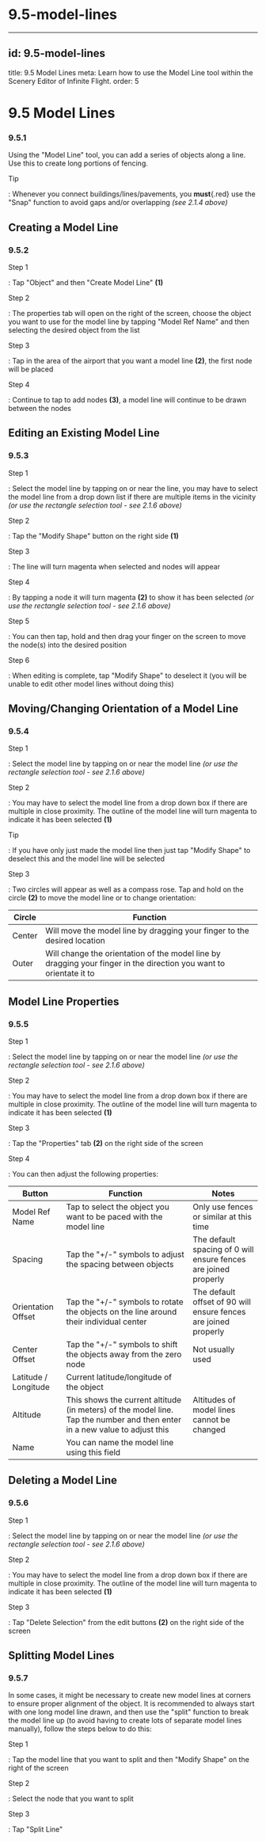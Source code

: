 # 9.5-model-lines

---

## id: 9.5-model-lines
title: 9.5 Model Lines
meta: Learn how to use the Model Line tool within the Scenery Editor of Infinite Flight.
order: 5

# 9.5 Model Lines

### 9.5.1

Using the "Model Line" tool, you can add a series of objects along a line. Use this to create long portions of fencing.

Tip

: Whenever you connect buildings/lines/pavements, you **must**{.red} use the "Snap" function to avoid gaps and/or overlapping *(see 2.1.4 above)*

## Creating a Model Line

### 9.5.2

Step 1

: Tap "Object" and then "Create Model Line" **(1)**

Step 2

: The properties tab will open on the right of the screen, choose the object you want to use for the model line by tapping "Model Ref Name" and then selecting the desired object from the list

Step 3

: Tap in the area of the airport that you want a model line **(2)**, the first node will be placed

Step 4

: Continue to tap to add nodes **(3)**, a model line will continue to be drawn between the nodes

## Editing an Existing Model Line

### 9.5.3

Step 1

: Select the model line by tapping on or near the line, you may have to select the model line from a drop down list if there are multiple items in the vicinity *(or use the rectangle selection tool - see 2.1.6 above)*

Step 2

: Tap the "Modify Shape" button on the right side **(1)**

Step 3

: The line will turn magenta when selected and nodes will appear

Step 4

: By tapping a node it will turn magenta **(2)** to show it has been selected *(or use the rectangle selection tool - see 2.1.6 above)*

Step 5

: You can then tap, hold and then drag your finger on the screen to move the node(s) into the desired position

Step 6

: When editing is complete, tap "Modify Shape" to deselect it (you will be unable to edit other model lines without doing this)

## Moving/Changing Orientation of a Model Line

### 9.5.4

Step 1

: Select the model line by tapping on or near the model line *(or use the rectangle selection tool - see 2.1.6 above)*

Step 2

: You may have to select the model line from a drop down box if there are multiple in close proximity. The outline of the model line will turn magenta to indicate it has been selected **(1)**

Tip

: If you have only just made the model line then just tap "Modify Shape" to deselect this and the model line will be selected

Step 3

: Two circles will appear as well as a compass rose. Tap and hold on the circle **(2)** to move the model line or to change orientation:

| **Circle** | **Function**                                                                                                       |
| ---------- | ------------------------------------------------------------------------------------------------------------------ |
| Center     | Will move the model line by dragging your finger to the desired location                                           |
| Outer      | Will change the orientation of the model line by dragging your finger in the direction you want to orientate it to |

## Model Line Properties

### 9.5.5

Step 1

: Select the model line by tapping on or near the model line *(or use the rectangle selection tool - see 2.1.6 above)*

Step 2

: You may have to select the model line from a drop down box if there are multiple in close proximity. The outline of the model line will turn magenta to indicate it has been selected **(1)**

Step 3

: Tap the "Properties" tab **(2)** on the right side of the screen

Step 4

: You can then adjust the following properties:

| **Button**           | **Function**                                                                                                               | **Notes**                                                       |
| -------------------- | -------------------------------------------------------------------------------------------------------------------------- | --------------------------------------------------------------- |
| Model Ref Name       | Tap to select the object you want to be paced with the model line                                                          | Only use fences or similar at this time                         |
| Spacing              | Tap the "+/-" symbols to adjust the spacing between objects                                                                | The default spacing of 0 will ensure fences are joined properly |
| Orientation Offset   | Tap the "+/-" symbols to rotate the objects on the line around their individual center                                     | The default offset of 90 will ensure fences are joined properly |
| Center Offset        | Tap the "+/-" symbols to shift the objects away from the zero node                                                         | Not usually used                                                |
| Latitude / Longitude | Current latitude/longitude of the object                                                                                   |                                                                 |
| Altitude             | This shows the current altitude (in meters) of the model line. Tap the number and then enter in a new value to adjust this | Altitudes of model lines cannot be changed                      |
| Name                 | You can name the model line using this field                                                                               |                                                                 |

## Deleting a Model Line

### 9.5.6

Step 1

: Select the model line by tapping on or near the model line *(or use the rectangle selection tool - see 2.1.6 above)*

Step 2

: You may have to select the model line from a drop down box if there are multiple in close proximity. The outline of the model line will turn magenta to indicate it has been selected **(1)**

Step 3

: Tap "Delete Selection" from the edit buttons **(2)** on the right side of the screen

## Splitting Model Lines

### 9.5.7

In some cases, it might be necessary to create new model lines at corners to ensure proper alignment of the object. It is recommended to always start with one long model line drawn, and then use the "split" function to break the model line up (to avoid having to create lots of separate model lines manually), follow the steps below to do this:

Step 1

: Tap the model line that you want to split and then "Modify Shape" on the right of the screen

Step 2

: Select the node that you want to split

Step 3

: Tap "Split Line"


